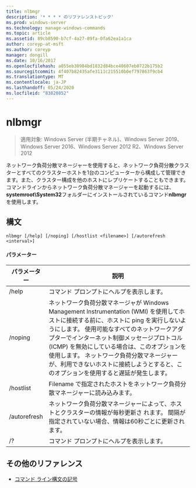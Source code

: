 ```yaml
---
title: nlbmgr
description: '* * * * のリファレンストピック'
ms.prod: windows-server
ms.technology: manage-windows-commands
ms.topic: article
ms.assetid: 89cb8590-b7cf-4a27-89fa-0fa62ea1a1ca
author: coreyp-at-msft
ms.author: coreyp
manager: dongill
ms.date: 10/16/2017
ms.openlocfilehash: a055eb30984bd1832d84bce40607eb0722b175b2
ms.sourcegitcommit: 4f407b82435afe3111c215510b0ef797863f9cb4
ms.translationtype: MT
ms.contentlocale: ja-JP
ms.lasthandoff: 05/24/2020
ms.locfileid: "83820852"
---
```

# <a name="nlbmgr"></a>nlbmgr

> 適用対象: Windows Server (半期チャネル)、Windows Server 2019、Windows Server 2016、Windows Server 2012 R2、Windows Server 2012

ネットワーク負荷分散マネージャーを使用すると、ネットワーク負荷分散クラスターとすべてのクラスターホストを1台のコンピューターから構成して管理できます。また、クラスター構成を他のホストにレプリケートすることもできます。 コマンドラインからネットワーク負荷分散マネージャーを起動するには、 **systemroot\System32**フォルダーにインストールされているコマンド**nlbmgr**を使用します。
## <a name="syntax"></a>構文
```
nlbmgr [/help] [/noping] [/hostlist <filename>] [/autorefresh <interval>]
```
#### <a name="parameters"></a>パラメーター

|        パラメーター        |                                                                                                                                                                                                説明                                                                                                                                                                                                |
|-------------------------|-----------------------------------------------------------------------------------------------------------------------------------------------------------------------------------------------------------------------------------------------------------------------------------------------------------------------------------------------------------------------------------------------------------|
|          /help          |                                                                                                                                                                                   コマンド プロンプトにヘルプを表示します。                                                                                                                                                                                    |
|         /noping         | ネットワーク負荷分散マネージャが Windows Management Instrumentation (WMI) を使用してホストに接続する前に、ホストに ping を実行しないようにします。 使用可能なすべてのネットワークアダプターでインターネット制御メッセージプロトコル (ICMP) を無効にしている場合は、このオプションを使用します。 ネットワーク負荷分散マネージャーが、利用できないホストに接続しようとすると、このオプションを使用すると遅延が発生します。 |
|  /hostlist<filename>   |                                                                                                                                                                Filename で指定されたホストをネットワーク負荷分散マネージャーに読み込みます。                                                                                                                                                                 |
| /autorefresh<interval> |                                                                                                          ネットワーク負荷分散マネージャーによって、ホストとクラスターの情報が毎秒更新さ <interval> れます。 間隔が指定されていない場合、情報は60秒ごとに更新されます。                                                                                                          |
|           /?            |                                                                                                                                                                                   コマンド プロンプトにヘルプを表示します。                                                                                                                                                                                    |

## <a name="additional-references"></a>その他のリファレンス
- [コマンド ライン構文の記号](command-line-syntax-key.md)

